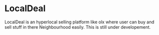 # LocalDeal 
LocalDeal is an hyperlocal selling platform like olx where user can buy and sell stuff in there Neighbourhood easily.
This is still under developement.
